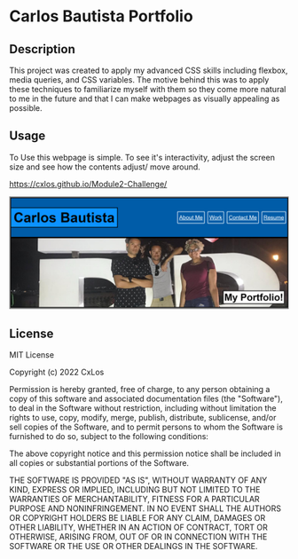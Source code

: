
#  Carlos Bautista Portfolio

## Description

This project was created to apply my advanced CSS skills including flexbox, media queries, and CSS variables. The motive behind this was to apply these techniques to familiarize myself with them so they come more natural to me in the future and that I can make webpages as visually appealing as possible.

## Usage

To Use this webpage is simple. To see it's interactivity, adjust the screen size and see how the contents adjust/ move around.

https://cxlos.github.io/Module2-Challenge/

![Module 2](./assets/images/carlos-portfolio.png)

## License

MIT License

Copyright (c) 2022 CxLos

Permission is hereby granted, free of charge, to any person obtaining a copy
of this software and associated documentation files (the "Software"), to deal
in the Software without restriction, including without limitation the rights
to use, copy, modify, merge, publish, distribute, sublicense, and/or sell
copies of the Software, and to permit persons to whom the Software is
furnished to do so, subject to the following conditions:

The above copyright notice and this permission notice shall be included in all
copies or substantial portions of the Software.

THE SOFTWARE IS PROVIDED "AS IS", WITHOUT WARRANTY OF ANY KIND, EXPRESS OR
IMPLIED, INCLUDING BUT NOT LIMITED TO THE WARRANTIES OF MERCHANTABILITY,
FITNESS FOR A PARTICULAR PURPOSE AND NONINFRINGEMENT. IN NO EVENT SHALL THE
AUTHORS OR COPYRIGHT HOLDERS BE LIABLE FOR ANY CLAIM, DAMAGES OR OTHER
LIABILITY, WHETHER IN AN ACTION OF CONTRACT, TORT OR OTHERWISE, ARISING FROM,
OUT OF OR IN CONNECTION WITH THE SOFTWARE OR THE USE OR OTHER DEALINGS IN THE
SOFTWARE.


